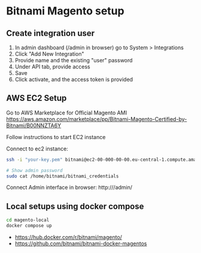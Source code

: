# Bitnami Magento setup

## Create integration user
1. In admin dashboard (/admin in browser) go to System > Integrations
2. Click "Add New Integration"
3. Provide name and the existing "user" password
4. Under API tab, provide access
5. Save
6. Click activate, and the access token is provided


## AWS EC2 Setup

Go to AWS Marketplace for Official Magento AMI
https://aws.amazon.com/marketplace/pp/Bitnami-Magento-Certified-by-Bitnami/B00NNZTA6Y

Follow instructions to start EC2 instance

Connect to ec2 instance:
```bash
ssh -i "your-key.pem" bitnami@ec2-00-000-00-00.eu-central-1.compute.amazonaws.com

# Show admin password
sudo cat /home/bitnami/bitnami_credentials

```

Connect Admin interface in browser:
http://<public-iip>/admin/


## Local setups using docker compose

```bash
cd magento-local
docker compose up

```
* https://hub.docker.com/r/bitnami/magento/
* https://github.com/bitnami/bitnami-docker-magentos


